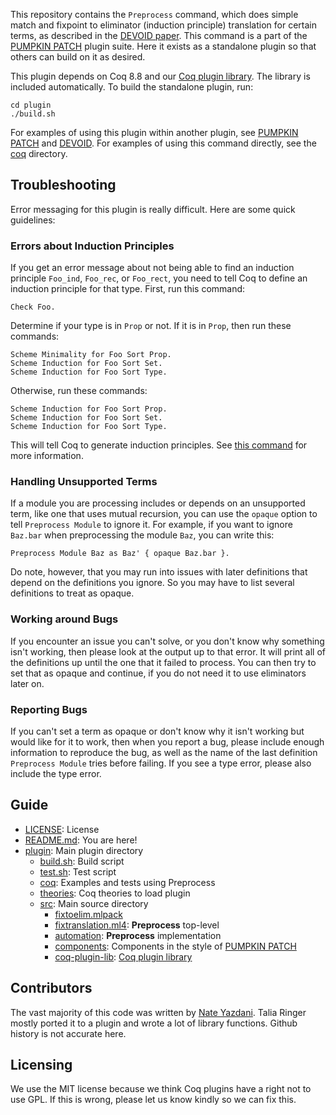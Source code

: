This repository contains the `Preprocess` command, which does simple match and fixpoint to eliminator (induction principle) translation for certain terms, as described in the [DEVOID paper](http://tlringer.github.io/pdf/ornpaper.pdf). This command is a part of the [PUMPKIN PATCH](https://github.com/uwplse/PUMPKIN-PATCH) plugin suite. Here it exists as a standalone plugin so that others can build on it as desired.

This plugin depends on Coq 8.8 and our [Coq plugin library](https://github.com/uwplse/coq-plugin-lib).
The library is included automatically.
To build the standalone plugin, run:

```
cd plugin
./build.sh
```

For examples of using this plugin within another plugin,
see [PUMPKIN PATCH](https://github.com/uwplse/PUMPKIN-PATCH) and [DEVOID](https://github.com/uwplse/ornamental-search).
For examples of using this command directly, see the [coq](/plugin/coq) directory.

## Troubleshooting

Error messaging for this plugin is really difficult. Here are some quick guidelines:

### Errors about Induction Principles

If you get an error message about not being able to find an induction principle `Foo_ind`, `Foo_rec`, or `Foo_rect`,
you need to tell Coq to define an induction principle for that type. First, run this command:

```
Check Foo.
```

Determine if your type is in `Prop` or not. If it is in `Prop`, then run these commands:

```
Scheme Minimality for Foo Sort Prop.
Scheme Induction for Foo Sort Set.
Scheme Induction for Foo Sort Type.
```

Otherwise, run these commands:

```
Scheme Induction for Foo Sort Prop.
Scheme Induction for Foo Sort Set.
Scheme Induction for Foo Sort Type.
```

This will tell Coq to generate induction principles. See [this command](https://coq.inria.fr/refman/user-extensions/proof-schemes.html) for more information.

### Handling Unsupported Terms

If a module you are processing includes or depends on an unsupported term, like one that uses mutual recursion,
you can use the `opaque` option to tell `Preprocess Module` to ignore it. For example, if you want to ignore `Baz.bar` when preprocessing the module `Baz`, you can write this:

```
Preprocess Module Baz as Baz' { opaque Baz.bar }.
```

Do note, however, that you may run into issues with later definitions that depend on the definitions you ignore.
So you may have to list several definitions to treat as opaque.

### Working around Bugs

If you encounter an issue you can't solve, or you don't know why something isn't working, then please look
at the output up to that error. It will print all of the definitions up until the one that it failed to process.
You can then try to set that as opaque and continue, if you do not need it to use eliminators later on.

### Reporting Bugs

If you can't set a term as opaque or don't know why it isn't working but would like for it to work, then 
when you report a bug, please include enough information to reproduce the bug, as well as the name of the
last definition `Preprocess Module` tries before failing. If you see a type error, please also include the
type error.

## Guide

* [LICENSE](/LICENSE): License
* [README.md](/README.md): You are here!
* [plugin](/plugin): Main plugin directory
  - [build.sh](/plugin/build.sh): Build script
  - [test.sh](/plugin/test.sh): Test script
  - [coq](/plugin/coq): Examples and tests using Preprocess
  - [theories](/plugin/theories): Coq theories to load plugin
  - [src](/plugin/src): Main source directory
    - [fixtoelim.mlpack](/plugin/src/fixtoelim.mlpack)
    - [fixtranslation.ml4](/plugin/src/fixtranslation.ml4): **Preprocess** top-level
    - [automation](/plugin/src/automation): **Preprocess** implementation
    - [components](/plugin/src/components): Components in the style of [PUMPKIN PATCH](https://github.com/uwplse/PUMPKIN-PATCH)
    - [coq-plugin-lib](/plugin/src/coq-plugin-lib): [Coq plugin library](https://github.com/uwplse/coq-plugin-lib)

## Contributors

The vast majority of this code was written by [Nate Yazdani](https://github.com/nateyazdani). Talia Ringer mostly ported it to a plugin and wrote a lot of library functions. Github history is not accurate here.

## Licensing

We use the MIT license because we think Coq plugins have a right not to use GPL. If this is wrong, please let us know kindly so we can fix this.
